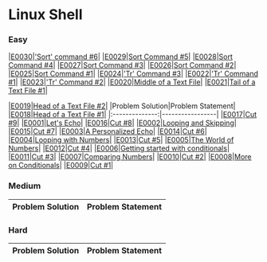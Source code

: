 # Linux Shell

### Easy
|[E0030]|['Sort' command #6]|
|[E0029]|[Sort Command #5]|
|[E0028]|[Sort Command #4]|
|[E0027]|[Sort Command #3]|
|[E0026]|[Sort Command #2]|
|[E0025]|[Sort Command #1]|
|[E0024]|['Tr' Command #3]|
|[E0022]|['Tr' Command #1]|
|[E0023]|['Tr' Command #2]|
|[E0020]|[Middle of a Text File]|
|[E0021]|[Tail of a Text File #1]|

|[E0019]|[Head of a Text File #2]|
|Problem Solution|Problem Statement|
|[E0018]|[Head of a Text File #1]|
|:--------------:|-----------------|
|[E0017]|[Cut #9]|
|[E0001]|[Let's Echo]|
|[E0016]|[Cut #8]|
|[E0002]|[Looping and Skipping]|
|[E0015]|[Cut #7]|
|[E0003]|[A Personalized Echo]|
|[E0014]|[Cut #6]|
|[E0004]|[Looping with Numbers]|
|[E0013]|[Cut #5]|
|[E0005]|[The World of Numbers]|
|[E0012]|[Cut #4]|
|[E0006]|[Getting started with conditionals]|
|[E0011]|[Cut #3]|
|[E0007]|[Comparing Numbers]|
|[E0010]|[Cut #2]|
|[E0008]|[More on Conditionals]|
|[E0009]|[Cut #1]|

### Medium

|Problem Solution|Problem Statement|
|:--------------:|-----------------|

### Hard

|Problem Solution|Problem Statement|
|:--------------:|-----------------|

[//]: # (Easy)

[E0001]: Easy/E0001.sh
[Let's Echo]: https://www.hackerrank.com/challenges/bash-tutorials-lets-echo/problem

[E0002]: Easy/E0002.sh
[Looping and Skipping]: https://www.hackerrank.com/challenges/bash-tutorials---looping-and-skipping/problem

[E0003]: Easy/E0003.sh
[A Personalized Echo]: https://www.hackerrank.com/challenges/bash-tutorials---a-personalized-echo/problem

[E0004]: Easy/E0004.sh
[Looping with Numbers]: https://www.hackerrank.com/challenges/bash-tutorials---looping-with-numbers/problem

[E0005]: Easy/E0005.sh
[The World of Numbers]: https://www.hackerrank.com/challenges/bash-tutorials---the-world-of-numbers/problem

[E0006]: Easy/E0006.sh
[Getting started with conditionals]: https://www.hackerrank.com/challenges/bash-tutorials---getting-started-with-conditionals/problem

[E0007]: Easy/E0007.sh
[Comparing Numbers]: https://www.hackerrank.com/challenges/bash-tutorials---comparing-numbers/problem

[E0008]: Easy/E0008.sh
[More on Conditionals]: https://www.hackerrank.com/challenges/bash-tutorials---more-on-conditionals/problem

[E0009]: Easy/E0009.sh
[Cut #1]: https://www.hackerrank.com/challenges/text-processing-cut-1/problem

[E0010]: Easy/E0010.sh
[Cut #2]: https://www.hackerrank.com/challenges/text-processing-cut-2/problem

[E0011]: Easy/E0011.sh
[Cut #3]: https://www.hackerrank.com/challenges/text-processing-cut-3/problem

[E0012]: Easy/E0012.sh
[Cut #4]: https://www.hackerrank.com/challenges/text-processing-cut-4/problem

[E0013]: Easy/E0013.sh
[Cut #5]: https://www.hackerrank.com/challenges/text-processing-cut-5/problem

[E0014]: Easy/E0014.sh
[Cut #6]: https://www.hackerrank.com/challenges/text-processing-cut-6/problem

[E0015]: Easy/E0015.sh
[Cut #7]: https://www.hackerrank.com/challenges/text-processing-cut-7/problem

[E0016]: Easy/E0016.sh
[Cut #8]: https://www.hackerrank.com/challenges/text-processing-cut-8/problem

[E0017]: Easy/E0017.sh
[Cut #9]: https://www.hackerrank.com/challenges/text-processing-cut-9/problem

[E0018]: Easy/E0018.sh
[Head of a Text File #1]: https://www.hackerrank.com/challenges/text-processing-head-1/problem

[E0019]: Easy/E0019.sh
[Head of a Text File #2]: https://www.hackerrank.com/challenges/text-processing-head-2/problem

[E0020]: Easy/E0020.sh
[Middle of a Text File]: https://www.hackerrank.com/challenges/text-processing-in-linux---the-middle-of-a-text-file/problem

[E0021]: Easy/E0021.sh
[Tail of a Text File #1]: https://www.hackerrank.com/challenges/text-processing-tail-1/problem

[E0022]: Easy/E0022.sh
['Tr' Command #1]: https://www.hackerrank.com/challenges/text-processing-tr-1/problem

[E0023]: Easy/E0023.sh
['Tr' Command #2]: https://www.hackerrank.com/challenges/text-processing-tr-2/problem

[E0024]: Easy/E0024.sh
['Tr' Command #3]: https://www.hackerrank.com/challenges/text-processing-tr-3/problem

[E0025]: Easy/E0025.sh
[Sort Command #1]: https://www.hackerrank.com/challenges/text-processing-sort-1/problem

[E0026]: Easy/E0026.sh
[Sort Command #2]: https://www.hackerrank.com/challenges/text-processing-sort-2/problem

[E0027]: Easy/E0027.sh
[Sort Command #3]: https://www.hackerrank.com/challenges/text-processing-sort-3/problem

[E0028]: Easy/E0028.sh
[Sort Command #4]: https://www.hackerrank.com/challenges/text-processing-sort-4/problem

[E0029]: Easy/E0029.sh
[Sort Command #5]: https://www.hackerrank.com/challenges/text-processing-sort-5/problem

[E0030]: Easy/E0030.sh
['Sort' command #6]: https://www.hackerrank.com/challenges/text-processing-sort-6/problem

[//]: # (Medium)

[//]: # (Hard)

[//]: # (EOF)